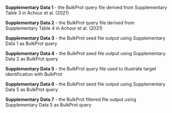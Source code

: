 **Supplementary Data 1** - the BulkProt query file derived from Supplementary Table 3 in Achour et al. (2021)

**Supplementary Data 2** - the BulkProt query file derived from Supplementary Table 4 in Achour et al. (2021)

**Supplementary Data 3** - the BulkProt seed file output using Supplementary Data 1 as BulkProt query

**Supplementary Data 4** - the BulkProt seed file output using Supplementary Data 2 as BulkProt query

**Supplementary Data 5** - the BulkProt query file used to illustrate target identification with BulkProt

**Supplementary Data 6** - the BulkProt seed file output using Supplementary Data 5 as BulkProt query

**Supplementary Data 7** - the BulkProt filtered file output using Supplementary Data 5 as BulkProt query
